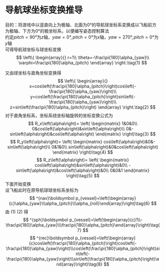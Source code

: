 # 导航球坐标变换推导
目的：将游戏中以竖直向上为极轴、北面为0°的导航球坐标系变换成以飞船前方为极轴、下方为0°的极坐标系，以便编写姿态控制算法<br/>约定$pitch=90°$为$z$轴，$yaw=0°, pitch=0°$为$x$轴，$yaw=270°, pitch=0°$为$y$轴<br/>可得导航球坐标与球坐标变换<br/>
$$
\left\{
	\begin{array}{}
		r=1\\
		\theta=-\frac\pi{180}\alpha_{yaw}\\
		\varphi=\frac\pi{180}\alpha_{pitch}
	\end{array}
\right.\tag{1}
$$

又由球坐标与直角坐标变换得<br/>
$$
\left\{
	\begin{array}{}
		x=cos\left(\frac\pi{180}\alpha_{pitch}\right)cos\left(-\frac\pi{180}\alpha_{yaw}\right)\\
		y=cos\left(\frac\pi{180}\alpha_{pitch}\right)sin\left(-\frac\pi{180}\alpha_{yaw}\right)\\
		z=sin\left(\frac\pi{180}\alpha_{pitch}\right)
	\end{array}
\right.\tag{2}
$$
对于直角坐标系，坐标系绕坐标轴旋转的坐标变换公式为<br/>
$$
R_x\left(\alpha\right)=
\left(
    \begin{matrix}
    1&0&0\\
    0&cos\left(\alpha\right)&sin\left(\alpha\right)\\
    0&-sin\left(\alpha\right)&cos\left(\alpha\right)
    \end{matrix}
\right)\tag{3}
$$
$$
R_y\left(\alpha\right)=
\left(
    \begin{matrix}
    cos\left(\alpha\right)&0&-sin\left(\alpha\right)\\
    0&1&0\\
    sin\left(\alpha\right)&0&cos\left(\alpha\right)
    \end{matrix}
\right)\tag{4}
$$
$$
R_z\left(\alpha\right)=
\left(
    \begin{matrix}
    cos\left(\alpha\right)&sin\left(\alpha\right)&0\\
    -sin\left(\alpha\right)&cos\left(\alpha\right)&0\\
    0&0&1
    \end{matrix}
\right)\tag{5}
$$
下面开始变换<br/>
设飞船此时在原导航球球坐标系坐标为<br/>
$$
^{nav}\boldsymbol p_{vessel}=\left(\begin{array}{c}\alpha_{yaw}\\\alpha_{pitch}\\\alpha_{roll}\end{array}\right)\tag{6}
$$
由 (1) (2) 得<br/>
$$
^{sph}\boldsymbol p_{vessel}=\left(\begin{array}{c}1\\-\frac\pi{180}\alpha_{yaw}\\\frac\pi{180}\alpha_{pitch}\end{array}\right)\tag{7}
$$
$$
^{rec}\boldsymbol p_{vessel}=\left(\begin{array}{c}cos\left(\frac\pi{180}\alpha_{pitch}\right)cos\left(-\frac\pi{180}\alpha_{yaw}\right)\\cos\left(\frac\pi{180}\alpha_{pitch}\right)sin\left(-\frac\pi{180}\alpha_{yaw}\right)\\sin\left(\frac\pi{180}\alpha_{pitch}\right)\end{array}\right)\tag{8}
$$